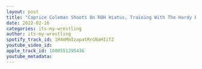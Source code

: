 ```yaml
---
layout: post
title: "Caprice Coleman Shoots On ROH Hiatus, Training With The Hardy Boyz, WWE Appearances & More"
date: 2022-02-16
categories: its-my-wrestling
author: its-my-wrestling
spotify_track_id: 1H4mMmIzapatRrGNaHIiTZ
youtube_video_id: 
apple_track_id: 1000551295436
youtube_metadata: 
---
```

